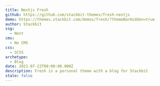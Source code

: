 ```yaml
---
title: Nextjs Fresh
github: https://github.com/stackbit-themes/fresh-nextjs
demo: https://themes.stackbit.com/demos/fresh/?themeBarHidden=true
author: Stackbit
ssg:
  - Next
cms:
  - No CMS
css:
  - SCSS
archetype:
  - Blog
date: 2021-07-22T00:00:00.000Z
description: Fresh is a personal theme with a blog for Stackbit
stale: false
---
```

